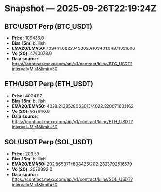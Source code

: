 # Snapshot — 2025-09-26T22:19:24Z

## BTC/USDT Perp (BTC_USDT)
- **Price:** 109486.0
- **Bias 15m:** bullish
- **EMA20/EMA50:** 109441.08223498026/109401.04971391606
- **Vol(20):** 4760078.0
- **Data source:** https://contract.mexc.com/api/v1/contract/kline/BTC_USDT?interval=Min1&limit=60

## ETH/USDT Perp (ETH_USDT)
- **Price:** 4034.87
- **Bias 15m:** bullish
- **EMA20/EMA50:** 4028.2138528063015/4022.220071633162
- **Vol(20):** 933640.0
- **Data source:** https://contract.mexc.com/api/v1/contract/kline/ETH_USDT?interval=Min1&limit=60

## SOL/USDT Perp (SOL_USDT)
- **Price:** 203.59
- **Bias 15m:** bullish
- **EMA20/EMA50:** 202.8653714808425/202.2323792516679
- **Vol(20):** 2039892.0
- **Data source:** https://contract.mexc.com/api/v1/contract/kline/SOL_USDT?interval=Min1&limit=60
